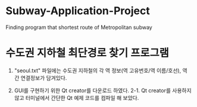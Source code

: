 # Subway-Application-Project
Finding program that shortest route of Metropolitan subway

# 수도권 지하철 최단경로 찾기 프로그램

1. "seoul.txt" 파일에는 수도권 지하철의 각 역 정보(역 고유번호/역 이름/호선), 역 간 연결정보가 담겨있다.

2. GUI를 구현하기 위한 Qt creator를 다운로드 하였다. 
2-1. Qt creator를 사용하지 않고 터미널에서 간단한 Qt 예제 코드를 컴파일 해 보았다.
